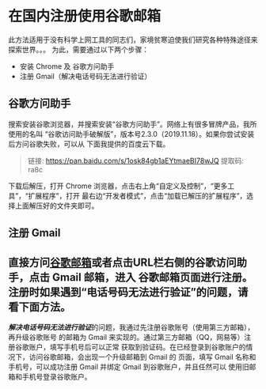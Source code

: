 # 在国内注册使用谷歌邮箱   
此方法适用于没有科学上网工具的同志们，家境贫寒迫使我们研究各种特殊途径来探索世界。。。
为此，需要通过以下两个步骤：   
* 安装 Chrome 及 谷歌方问助手   
* 注册 Gmail（解决电话号码无法进行验证）   
## 谷歌方问助手    
搜索安装谷歌浏览器，并搜索安装“谷歌方问助手”。网络上有很多冒牌产品，我所使用的名叫
“谷歌访问助手破解版”，版本号2.3.0（2019.11.18）。如果你尝试安装后方问谷歌失败，可以从
下面我提供的百度云下载。    

> 链接: https://pan.baidu.com/s/1osk84gb1aEYtmaeBI78wJQ 提取码: ra8c   

下载后解压，打开 Chrome 浏览器，点击右上角“自定义及控制”，“更多工具”，“扩展程序”，打开
最右边“开发者模式”，点击“加载已解压的扩展程序”，选择上面解压好的文件夹即可。  
## 注册 Gmail  

直接方问[谷歌邮箱](www.gmail.com)或者点击URL栏右侧的谷歌访问助手，点击 Gmail 邮箱，进入
谷歌邮箱页面进行注册。注册时如果遇到“电话号码无法进行验证”的问题，请看下面方法。   
---   

***解决电话号码无法进行验证***的问题，我通过先注册谷歌账号（使用第三方邮箱），再升级谷歌账号
的邮箱为 Gmail 来实现的。通过第三方邮箱（QQ，网易等）注册谷歌账户，填写手机号后可以正常
获取到验证码。在已经登录到谷歌账户的情况下，访问谷歌邮箱，会出现一个升级邮箱到 Gmail 的
页面，填写 Gmail 名称和手机号，可以成功注册 Gmail 并绑定 Gmail 到谷歌账户，并且任然可以
使用旧邮箱和手机号登录谷歌账户。

